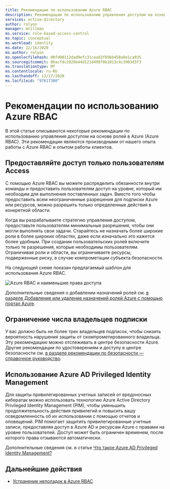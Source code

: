 ```yaml
---
title: Рекомендации по использованию Azure RBAC
description: Рекомендации по использованию управления доступом на основе ролей Azure (Azure RBAC).
services: active-directory
author: rolyon
manager: mtillman
ms.service: role-based-access-control
ms.topic: conceptual
ms.workload: identity
ms.date: 12/16/2020
ms.author: rolyon
ms.openlocfilehash: 00fd00112dad9efc31cea83f69bb458a8e1ca935
ms.sourcegitcommit: 86acfdc2020e44d121d498f0b1013c4c3903d3f3
ms.translationtype: MT
ms.contentlocale: ru-RU
ms.lasthandoff: 12/17/2020
ms.locfileid: "97617380"
---
```

# <a name="best-practices-for-azure-rbac"></a>Рекомендации по использованию Azure RBAC

В этой статье описываются некоторые рекомендации по использованию управления доступом на основе ролей в Azure (Azure RBAC). Эти рекомендации являются производными от нашего опыта работы с Azure RBAC и опытом работы клиентов.

## <a name="only-grant-the-access-users-need"></a>Предоставляйте доступ только пользователям Access

С помощью Azure RBAC вы можете распределить обязанности внутри команды и предоставить пользователям доступ на уровне, который им необходим для выполнения поставленных задач. Вместо того чтобы предоставить всем неограниченные разрешения для подписки Azure или ресурсов, можно разрешить только определенные действия в конкретной области.

Когда вы разрабатываете стратегию управления доступом, предоставьте пользователям минимальные разрешения, чтобы они могли выполнять свои задачи. Старайтесь не назначать более широкие роли в более широких областях, даже если изначально это кажется более удобным. При создании пользовательских ролей включите только те разрешения, которые необходимы пользователям. Ограничивая роли и области, вы ограничиваете ресурсы, подверженные риску, в случае компрометации субъекта безопасности.

На следующей схеме показан предлагаемый шаблон для использования Azure RBAC.

![Azure RBAC и наименьшие права доступа](./media/best-practices/rbac-least-privilege.png)

Дополнительные сведения о добавлении назначений ролей см. [в разделе Добавление или удаление назначений ролей Azure с помощью портал Azure](role-assignments-portal.md).

## <a name="limit-the-number-of-subscription-owners"></a>Ограничение числа владельцев подписки

У вас должно быть не более трех владельцев подписок, чтобы снизить вероятность нарушения защиты от скомпрометированного владельца. Эту рекомендацию можно отслеживать в центре безопасности Azure. Другие рекомендации по удостоверениям и доступу в центре безопасности см. [в разделе рекомендации по безопасности — справочное руководство](../security-center/recommendations-reference.md).

## <a name="use-azure-ad-privileged-identity-management"></a>Использование Azure AD Privileged Identity Management

Для защиты привилегированных учетных записей от вредоносных кибератак можно использовать технологию Azure Active Directory Privileged Identity Management (PIM), чтобы уменьшить продолжительность действия привилегий и повысить вашу осведомленность об их использовании с помощью отчетов и оповещений. PIM помогает защитить привилегированные учетные записи, предоставляя доступ в Azure AD и ресурсам Azure с правами на уровне пользователей. Доступ может быть ограничен временем, после которого права отзываются автоматически. 

Дополнительные сведения см. в статье [Что такое Azure AD Privileged Identity Management?](../active-directory/privileged-identity-management/pim-configure.md)

## <a name="next-steps"></a>Дальнейшие действия

- [Устранение неполадок в Azure RBAC](troubleshooting.md)